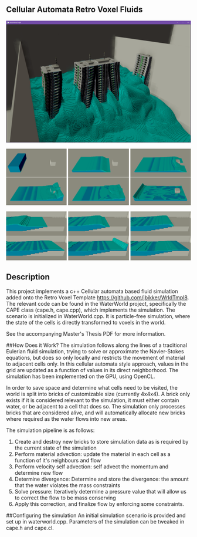 ## Cellular Automata Retro Voxel Fluids

![tsunami](https://github.com/wvds98/CellularAutomataVoxelPhysics/blob/main/images/tsunami.png?raw=true)

![dambreak](https://github.com/wvds98/CellularAutomataVoxelPhysics/blob/main/images/dambreak.png?raw=true)

![shallow](https://github.com/wvds98/CellularAutomataVoxelPhysics/blob/main/images/shallow.png?raw=true)

## Description
This project implements a c++ Cellular automata based fluid simulation added onto the Retro Voxel Template https://github.com/jbikker/WrldTmpl8.
The relevant code can be found in the WaterWorld project, specifically the CAPE class (cape.h, cape.cpp), which implements the simulation. The scenario is initialized in
WaterWorld.cpp. It is particle-free simulation, where the state of the cells is directly transformed to voxels in the world.

See the accompanying Master's Thesis PDF for more information.

##How Does it Work?
The simulation follows along the lines of a traditional Eulerian fluid simulation, trying to solve or approximate the Navier-Stokes equations, but
does so only locally and restricts the movement of material to adjacent cells only. In this cellular automata style approach, values in the grid are updated
as a function of values in its direct neighborhood. The simulation has been implemented on the GPU, using OpenCL.

In order to save space and determine what cells need to be visited, the world is split into bricks of customizable size (currently 4x4x4).
A brick only exists if it is considered relevant to the simulation, it must either contain water, or be adjacent to a cell that does so. The simulation only 
processes bricks that are considered alive, and will automatically allocate new bricks where required as the water flows into new areas.

The simulation pipeline is as follows:

1. Create and destroy new bricks to store simulation data as is required by the current state of the simulation
2. Perform material advection: update the material in each cell as a function of it's neighbours and flow
3. Perform velocity self advection: self advect the momentum and determine new flow
4. Determine divergence: Determine and store the divergence: the amount that the water violates the mass constraints
5. Solve pressure: Iteratively determine a pressure value that will allow us to correct the flow to be mass conserving
6. Apply this correction, and finalize flow by enforcing some constraints.

##Configuring the simulation
An initial simulation scenario is provided and set up in waterworld.cpp. Parameters of the simulation can be tweaked in cape.h and cape.cl.
